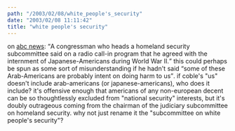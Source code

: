 ```yaml
---
path: "/2003/02/08/white_people's_security" 
date: "2003/02/08 11:11:42" 
title: "white people's security" 
---
```

<p>on <a href="http://abcnews.go.com/wire/US/ap20030205_2618.html">abc news</a>: <q>A congressman who heads a homeland security subcommittee said on a radio call-in program that he agreed with the internment of Japanese-Americans during World War II.</q> this could perhaps be spun as some sort of misunderstanding if he hadn't said <q>some of these Arab-Americans are probably intent on doing harm to us</q>. if coble's "us" doesn't include arab-americans (or japanese-americans), who does it include? it's offensive enough that americans of any non-european decent can be so thoughtlessly excluded from "national security" interests, but it's doubly outrageous coming from the chairman of the judiciary subcommittee on homeland security. why not just rename it the "subcommittee on white people's security"?</p>